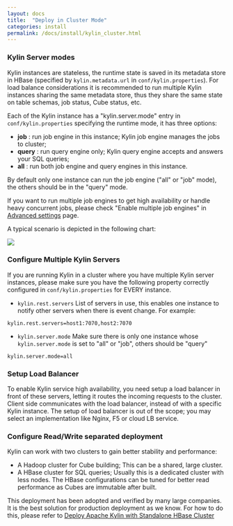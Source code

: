 ```yaml
---
layout: docs
title:  "Deploy in Cluster Mode"
categories: install
permalink: /docs/install/kylin_cluster.html
---
```



### Kylin Server modes

Kylin instances are stateless, the runtime state is saved in its metadata store in HBase (specified by `kylin.metadata.url` in `conf/kylin.properties`). For load balance considerations it is recommended to run multiple Kylin instances sharing the same metadata store, thus they share the same state on table schemas, job status, Cube status, etc.

Each of the Kylin instance has a "kylin.server.mode" entry in `conf/kylin.properties` specifying the runtime mode, it has three options: 

 *  **job** : run job engine in this instance; Kylin job engine manages the jobs to cluster;
 *  **query** : run query engine only; Kylin query engine accepts and answers your SQL queries;
 *  **all** : run both job engine and query engines in this instance. 

 By default only one instance can run the job engine ("all" or "job" mode), the others should be in the "query" mode. 

 If you want to run multiple job engines to get high availability or handle heavy concurrent jobs, please check "Enable multiple job engines" in [Advanced settings](advance_settings.html) page.

A typical scenario is depicted in the following chart:

![]( /images/install/kylin_server_modes.png)

### Configure Multiple Kylin Servers

If you are running Kylin in a cluster where you have multiple Kylin server instances, please make sure you have the following property correctly configured in `conf/kylin.properties` for EVERY instance.

 *  `kylin.rest.servers`
	List of servers in use, this enables one instance to notify other servers when there is event change. For example: 

```
kylin.rest.servers=host1:7070,host2:7070
```

 *  `kylin.server.mode`
	Make sure there is only one instance whose `kylin.server.mode` is set to "all" or "job", others should be "query"

```
kylin.server.mode=all
```

### Setup Load Balancer 

To enable Kylin service high availability, you need setup a load balancer in front of these servers, letting it routes the incoming requests to the cluster. Client side communicates with the load balancer, instead of with a specific Kylin instance. The setup of load balancer is out of the scope; you may select an implementation like Nginx, F5 or cloud LB service. 
	

### Configure Read/Write separated deployment

Kylin can work with two clusters to gain better stability and performance:

 * A Hadoop cluster for Cube building; This can be a shared, large cluster.
 * A HBase cluster for SQL queries; Usually this is a dedicated cluster with less nodes. The HBase configurations can be tuned for better read performance as Cubes are immutable after built.  

This deployment has been adopted and verified by many large companies. It is the best solution for production deployment as we know. For how to do this, please refer to [Deploy Apache Kylin with Standalone HBase Cluster](/blog/2016/06/10/standalone-hbase-cluster/)